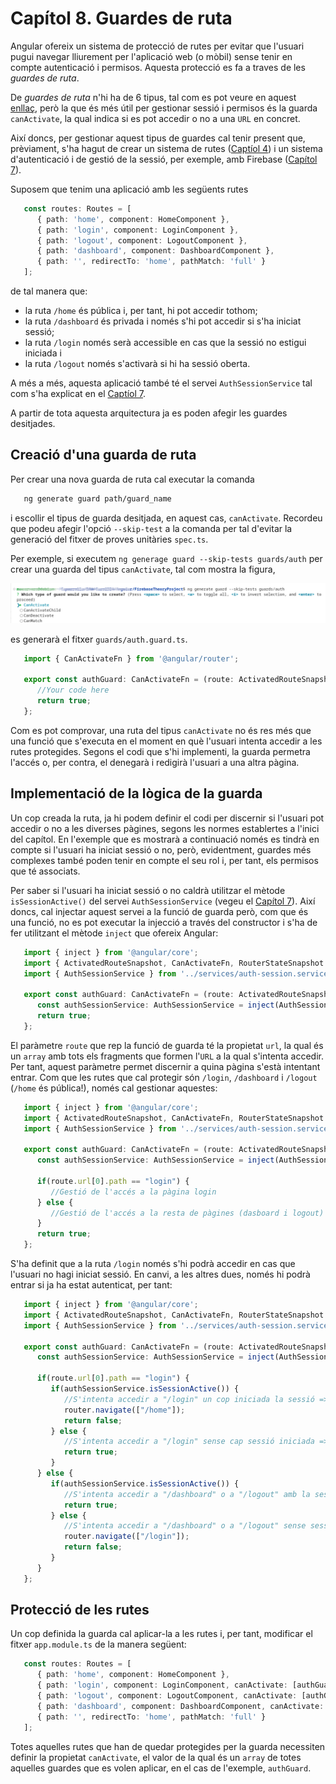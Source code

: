 # Capítol 8. Guardes de ruta
Angular ofereix un sistema de protecció de rutes per evitar que l'usuari pugui navegar lliurement per l'aplicació web (o mòbil) sense tenir en compte autenticació i permisos. Aquesta protecció es fa a traves de les *guardes de ruta*.

De *guardes de ruta* n'hi ha de 6 tipus, tal com es pot veure en aquest [enllaç](https://angular.io/guide/router#preventing-unauthorized-access), però la que és més útil per gestionar sessió i permisos és la guarda `canActivate`, la qual indica si es pot accedir o no a una `URL` en concret.

Així doncs, per gestionar aquest tipus de guardes cal tenir present que, prèviament, s'ha hagut de crear un sistema de rutes ([Captíol 4](chapter4.md)) i un sistema d'autenticació i de gestió de la sessió, per exemple, amb Firebase ([Capítol 7](chapter7.md)).

Suposem que tenim una aplicació amb les següents rutes
```typescript
   const routes: Routes = [
      { path: 'home', component: HomeComponent },
      { path: 'login', component: LoginComponent },
      { path: 'logout', component: LogoutComponent },
      { path: 'dashboard', component: DashboardComponent },
      { path: '', redirectTo: 'home', pathMatch: 'full' }
   ];
```
de tal manera que:
 * la ruta `/home` és pública i, per tant, hi pot accedir tothom;
 * la ruta `/dashboard` és privada i només s'hi pot accedir si s'ha iniciat sessió;
 * la ruta `/login` només serà accessible en cas que la sessió no estigui iniciada i
 * la ruta `/logout` només s'activarà si hi ha sessió oberta.

A més a més, aquesta aplicació també té el servei `AuthSessionService` tal com s'ha explicat en el [Captíol 7](chapter7.md).

A partir de tota aquesta arquitectura ja es poden afegir les guardes desitjades.

## Creació d'una guarda de ruta
Per crear una nova guarda de ruta cal executar la comanda
```bash
   ng generate guard path/guard_name
```
i escollir el tipus de guarda desitjada, en aquest cas, `canActivate`. Recordeu que podeu afegir l'opció `--skip-test` a la comanda per tal d'evitar la generació del fitxer de proves unitàries `spec.ts`.

Per exemple, si executem `ng generage guard --skip-tests guards/auth` per crear una guarda del tipus `canActivate`, tal com mostra la figura,

![Creació d'una guarda de ruta de tipus `canActivate`](img/guard_creation.png)

es generarà el fitxer `guards/auth.guard.ts`.
```typescript
   import { CanActivateFn } from '@angular/router';

   export const authGuard: CanActivateFn = (route: ActivatedRouteSnapshot, state: RouterStateSnapshot) => {
      //Your code here
      return true;
   };
```

Com es pot comprovar, una ruta del tipus `canActivate` no és res més que una funció que s'executa en el moment en què l'usuari intenta accedir a les rutes protegides. Segons el codi que s'hi implementi, la guarda permetra l'accés o, per contra, el denegarà i redigirà l'usuari a una altra pàgina.

## Implementació de la lògica de la guarda
Un cop creada la ruta, ja hi podem definir el codi per discernir si l'usuari pot accedir o no a les diverses pàgines, segons les normes establertes a l'inici del capítol. En l'exemple que es mostrarà a continuació només es tindrà en compte si l'usuari ha iniciat sessió o no, però, evidentment, guardes més complexes també poden tenir en compte el seu rol i, per tant, els permisos que té associats.

Per saber si l'usuari ha iniciat sessió o no caldrà utilitzar el mètode `isSessionActive()` del servei `AuthSessionService` (vegeu el [Capítol 7](chapter7.md)). Així doncs, cal injectar aquest servei a la funció de guarda però, com que és una funció, no es pot executar la injecció a través del constructor i s'ha de fer utilitzant el mètode `inject` que ofereix Angular:
```typescript
   import { inject } from '@angular/core';
   import { ActivatedRouteSnapshot, CanActivateFn, RouterStateSnapshot } from '@angular/router';
   import { AuthSessionService } from '../services/auth-session.service';

   export const authGuard: CanActivateFn = (route: ActivatedRouteSnapshot, state: RouterStateSnapshot) => {
      const authSessionService: AuthSessionService = inject(AuthSessionService);
      return true;
   };
```

El paràmetre `route` que rep la funció de guarda té la propietat `url`, la qual és un `array` amb tots els fragments que formen l'`URL` a la qual s'intenta accedir. Per tant, aquest paràmetre permet discernir a quina pàgina s'està intentant entrar. Com que les rutes que cal protegir són `/login`, `/dashboard` i `/logout` (`/home` és pública!), només cal gestionar aquestes:
```typescript
   import { inject } from '@angular/core';
   import { ActivatedRouteSnapshot, CanActivateFn, RouterStateSnapshot } from '@angular/router';
   import { AuthSessionService } from '../services/auth-session.service';

   export const authGuard: CanActivateFn = (route: ActivatedRouteSnapshot, state: RouterStateSnapshot) => {
      const authSessionService: AuthSessionService = inject(AuthSessionService);

      if(route.url[0].path == "login") {
         //Gestió de l'accés a la pàgina login
      } else {
         //Gestió de l'accés a la resta de pàgines (dasboard i logout)
      }
      return true;
   };
```

S'ha definit que a la ruta `/login` només s'hi podrà accedir en cas que l'usuari no hagi iniciat sessió. En canvi, a les altres dues, només hi podrà entrar si ja ha estat autenticat, per tant:
```typescript
   import { inject } from '@angular/core';
   import { ActivatedRouteSnapshot, CanActivateFn, RouterStateSnapshot } from '@angular/router';
   import { AuthSessionService } from '../services/auth-session.service';

   export const authGuard: CanActivateFn = (route: ActivatedRouteSnapshot, state: RouterStateSnapshot) => {
      const authSessionService: AuthSessionService = inject(AuthSessionService);

      if(route.url[0].path == "login") {
         if(authSessionService.isSessionActive()) {
            //S'intenta accedir a "/login" un cop iniciada la sessió => Redirecció a "/home"
            router.navigate(["/home"]);
            return false;
         } else {
            //S'intenta accedir a "/login" sense cap sessió iniciada => Accés permès
            return true;
         }
      } else {
         if(authSessionService.isSessionActive()) {
            //S'intenta accedir a "/dashboard" o a "/logout" amb la sessió iniciada => Accés permès
            return true;
         } else {
            //S'intenta accedir a "/dashboard" o a "/logout" sense sessió iniciada => Redirecció a "/login"
            router.navigate(["/login"]);
            return false;
         }
      }
   };
```

## Protecció de les rutes
Un cop definida la guarda cal aplicar-la a les rutes i, per tant, modificar el fitxer `app.module.ts` de la manera següent:
```typescript
   const routes: Routes = [
      { path: 'home', component: HomeComponent },
      { path: 'login', component: LoginComponent, canActivate: [authGuard] },
      { path: 'logout', component: LogoutComponent, canActivate: [authGuard] },
      { path: 'dashboard', component: DashboardComponent, canActivate: [authGuard] },
      { path: '', redirectTo: 'home', pathMatch: 'full' }
   ];
```

Totes aquelles rutes que han de quedar protegides per la guarda necessiten definir la propietat `canActivate`, el valor de la qual és un `array` de totes aquelles guardes que es volen aplicar, en el cas de l'exemple, `authGuard`.